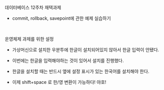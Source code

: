 데이터베이스 12주차 재택과제

- commit, rollback, savepoint에 관한 예제 실습하기

​

운영체제 과제를 위한 설정

- 가상머신으로 설치한 우분투에 한글이 설치되어있지 않아서 한글 입력이 안됐다.

- 이번에는 한글을 입력해야하는 것이 있어서 설치를 진행했다.

- 한글을 설치할 때는 반드시 옆에 설정 표시가 있는 한국어를 설치해야 한다.

- 이제 shift+space 로 한/영 변환이 가능하다! 야호!


